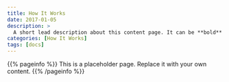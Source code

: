 ```yaml
---
title: How It Works
date: 2017-01-05
description: >
  A short lead description about this content page. It can be **bold** or _italic_ and can be split over multiple paragraphs.
categories: [How It Works]
tags: [docs]
---
```



{{% pageinfo %}}
This is a placeholder page. Replace it with your own content.
{{% /pageinfo %}}